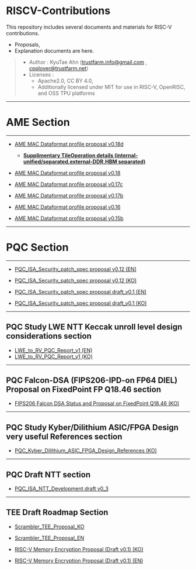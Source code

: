 # RISCV-Contributions

This repository includes several documents and materials for RISC-V contributions.
- Proposals,
- Explanation documents are here.

> - Author : KyuTae Ahn (trustfarm.info@gmail.com , cpplover@trustfarm.net) 
> - Licenses : 
>      - Apache2.0, CC BY 4.0, 
>      - Additionally licensed under MIT for use in RISC-V, OpenRISC, and OSS TPU platforms

---

# AME Section
---
  - [AME MAC Dataformat profile proposal v0.18d](AME/AME_MAC_Dataformat_profile_spec_v0.18e.md)
    - [**Supplimentary TileOperation details (internal-unified/separated,external-DDR,HBM separated)**](AME/AME_Tile_Exec_Notes_v0.18d.md)
  
  - [AME MAC Dataformat profile proposal v0.18](AME/AME_MAC_Dataformat_profile_spec_v0.18.md)
  - [AME MAC Dataformat profile proposal v0.17c](AME/AME_MAC_Dataformat_profile_spec_v0.17c.md)
  - [AME MAC Dataformat profile proposal v0.17b](AME/AME_MAC_Dataformat_profile_spec_v0.17b.md)
  - [AME MAC Dataformat profile proposal v0.16](AME/AME_MAC_Dataformat_profile_spec_v0.16.md)
  - [AME MAC Dataformat profile proposal v0.15b](AME/AME_MAC_Dataformat_profile_spec_v0.15b.md)

---

# PQC Section

---
  - [PQC_ISA_Security_patch_spec proposal v0.12 (EN)](PQC/PQC_ISA_security_patch_spec_v0_12_EN.md)
  - [PQC_ISA_Security_patch_spec proposal v0.12 (KO)](PQC/PQC_ISA_security_patch_spec_v0_12_KR.md)

  - [PQC_ISA_Security_patch_spec proposal draft_v0.1 (EN)](PQC/PQC_ISA_security_patch_spec_v0_1_EN.md)
  - [PQC_ISA_Security_patch_spec proposal draft_v0.1 (KO)](PQC/PQC_ISA_security_patch_spec_v0_1_KO.md)

---
## PQC Study LWE NTT Keccak unroll level design considerations section 
   
  - [LWE_to_RV_PQC_Report_v1 (EN)](PQC/LWE_to_RV_PQC_Report_v1_EN.md)
  - [LWE_to_RV_PQC_Report_v1 (KO)](PQC/LWE_to_RV_PQC_Report_v1_KR.md)

---
## PQC Falcon-DSA (FIPS206-IPD-on FP64 DIEL) Proposal on FixedPoint FP Q18.46 section 
   
  - [FIPS206 Falcon DSA Status and Proposal on FixedPoint Q18.46 (KO)](PQC/falcon/FN-DSA_FIPS206_status_summary_KO_v0_2.md)
  
---
## PQC Study Kyber/Dilithium ASIC/FPGA Design very useful References section 
   
  - [PQC_Kyber_Dilithium_ASIC_FPGA_Design_References (KO)](PQC/LWPQC_Kyber_Dilithium_ASIC_FPGA_Design_References.md)

---
## PQC Draft NTT section 
    
  - [PQC_ISA_NTT_Development draft v0_3](PQC/Kyber_NTT_ISA_Integration_v0_3.md)
  
---

## TEE Draft Roadmap Section
  - [Scrambler_TEE_Proposal_KO](TEE/Scrambler_TEE_E2E_Proposal_KO_refreshed.md)
  - [Scrambler_TEE_Proposal_EN](TEE/Scrambler_TEE_E2E_Proposal_EN_refreshed.md)

  - [RISC-V Memory Encryption Proposal (Draft v0.1) (KO)](TEE/RISCV_Memory_Encryption_uArch_(draft)_KO_V_0_1.md)
  - [RISC-V Memory Encryption Proposal (Draft v0.1) (EN)](TEE/RISCV_Memory_Encryption_uArch_(draft)_EN_V_0_1.md)
